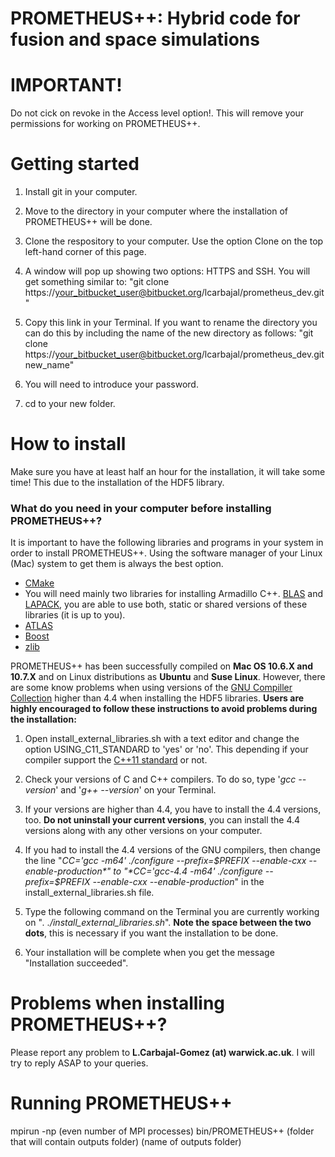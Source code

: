# PROMETHEUS++: Hybrid code for fusion and space simulations #

# IMPORTANT! #

Do not cick on revoke in the Access level option!. This will remove your permissions for working on PROMETHEUS++.

# Getting started #

1. Install git in your computer.

2. Move to the directory in your computer where the installation of PROMETHEUS++ will be done.

3. Clone the respository to your computer. Use the option Clone on the top left-hand corner of this page.

4. A window will pop up showing two options: HTTPS and SSH. You will get something similar to: "git clone https://your_bitbucket_user@bitbucket.org/lcarbajal/prometheus_dev.git"

5. Copy this link in your Terminal. If you want to rename the directory you can do this by including the name of the new directory as follows: "git clone https://your_bitbucket_user@bitbucket.org/lcarbajal/prometheus_dev.git new_name"

6. You will need to introduce your password.

7. cd to your new folder.

# How to install #

Make sure you have at least half an hour for the installation, it will take some time! This due to the installation of the HDF5 library.

### What do you need in your computer before installing PROMETHEUS++? ###

It is important to have the following libraries and programs in your system in order to install PROMETHEUS++. Using the software manager of your Linux (Mac) system to get them is always the best option.

* [CMake](http://www.cmake.org/)
* You will need mainly two libraries for installing Armadillo C++. [BLAS](https://launchpad.net/ubuntu/precise/+package/libblas-dev) and [LAPACK](http://packages.ubuntu.com/source/lucid/lapack), you are able to use both, static or shared versions of these libraries (it is up to you).
* [ATLAS](http://math-atlas.sourceforge.net/)
* [Boost](http://www.boost.org/)
* [zlib](http://zlib.net/)

PROMETHEUS++ has been successfully compiled on **Mac OS 10.6.X and 10.7.X** and on Linux distributions as **Ubuntu** and **Suse Linux**. However, there are some know problems when using versions of the [GNU Compiller Collection](http://gcc.gnu.org/) higher than 4.4 when installing the HDF5 libraries. **Users are highly encouraged to follow these instructions to avoid problems during the installation:**

1. Open install_external_libraries.sh with a text editor and change the option USING_C11_STANDARD to 'yes' or 'no'. This depending if your compiler support the [C++11 standard](http://www.cprogramming.com/c++11/what-is-c++0x.html) or not.

2. Check your versions of C and C++ compilers. To do so, type '*gcc --version*' and '*g++ --version*' on your Terminal.

3. If your versions are higher than 4.4, you have to install the 4.4 versions, too. **Do not uninstall your current versions**, you can install the 4.4 versions along with any other versions on your computer.

4. If you had to install the 4.4 versions of the GNU compilers, then change the line "*CC='gcc -m64' ./configure --prefix=$PREFIX --enable-cxx --enable-production*" to "*CC='gcc-4.4 -m64' ./configure --prefix=$PREFIX --enable-cxx --enable-production*" in the install_external_libraries.sh file.

5. Type the following command on the Terminal you are currently working on "*. ./install_external_libraries.sh*". **Note the space between the two dots**, this is necessary if you want the installation to be done.

6. Your installation will be complete when you get the message "Installation succeeded".

# Problems when installing PROMETHEUS++? #

Please report any problem to **L.Carbajal-Gomez (at) warwick.ac.uk**. I will try to reply ASAP to your queries.

# Running PROMETHEUS++ #

mpirun -np (even number of MPI processes) bin/PROMETHEUS++ (folder that will contain outputs folder) (name of outputs folder)